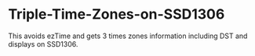 # Triple-Time-Zones-on-SSD1306
This avoids ezTime and gets 3 times zones information including DST and displays on SSD1306.
